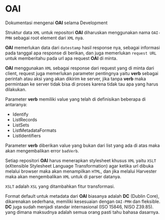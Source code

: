 # OAI
Dokumentasi mengenai __OAI__ selama Development

Struktur data `XML` untuk repositori __OAI__ diharuskan menggunakan nama `OAI-PMH` sebagai root element dari `XML` nya.

__OAI__ memerlukan data dari `datestamp` hasil response nya, sebagai informasi pada tanggal apa response di berikan, dan juga memerlukan `request URL` untuk memberitahu pada url apa request __OAI__ di minta.

__OAI__ menggunakan `XML` sebagai response dari request yang di minta dari client, request juga memerlukan parameter pentingnya yaitu __verb__ sebagai perintah atau aksi yang akan dikirim ke server, jika tanpa __verb__ maka permintaan ke server tidak bisa di proses karena tidak tau apa yang harus dilakukan.

Parameter __verb__ memiliki value yang telah di definisikan beberapa di antaranya:
- Identify
- ListRecords
- ListSets
- ListMetadataFormats
- ListIdentifiers

Parameter __verb__ diberikan value yang bukan dari list yang ada di atas maka akan mengembalikan error `badVerb`.

Setiap repositori __OAI__ harus menerapkan stylesheet khusus `XML` yaitu `XSLT` (eXtensible Stylesheet Language Transformation) agar ketika url dibuka melalui browser maka akan menampilkan `HTML`, dan jika melalui Harvester maka akan mengembalikan `XML` untuk di parser datanya.

`XSLT` adalah `XSL` yang ditambahkan fitur transformasi.

Format default untuk metadata dari __OAI__ biasanya adalah __DC__ (Dublin Core), dikarenakan sederhana, memiliki kesesuaian dengan `OAI-PMH` dan fleksible. __DC__ juga sudah menjadi standar internasional (ISO 15846, NISO Z39.85). yang dimana maksudnya adalah semua orang pasti tahu bahasa dasarnya.